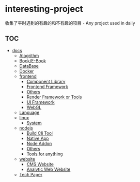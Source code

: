 # interesting-project
收集了平时遇到的有趣的和不有趣的项目 - Any project used in daily

## TOC
<!-- TOC -->
- [docs](./docs)
  - [Alogrithm](./docs/alogrithm.md)
  - [Book/E-Book](./docs/book.md)
  - [DataBase](./docs/db.md)
  - [Docker](./docs/docker.md)
  - [frontend](./docs/frontend)
    - [Component Library](./docs/frontend/component.md)
    - [Frontend Framework](./docs/frontend/framework.md)
    - [Others](./docs/frontend/other.md)
    - [Render Framework or Tools](./docs/frontend/render.md)
    - [UI Framework](./docs/frontend/ui.md)
    - [WebGL](./docs/frontend/webgl.md)
  - [Language](./docs/language.md)
  - [linux](./docs/linux)
    - [System](./docs/linux/system.md)
  - [nodejs](./docs/nodejs)
    - [Build Cli Tool](./docs/nodejs/build-cli-tool.md)
    - [Native App](./docs/nodejs/native-app.md)
    - [Node Addon](./docs/nodejs/node-addon.md)
    - [Others](./docs/nodejs/others.md)
    - [Tools for anything](./docs/nodejs/tools.md)
  - [website](./docs/website)
    - [CMS Website](./docs/website/cms.md)
    - [Analytic Web Website](./docs/website/web-analytics.md)
  - [Tech Paper](./docs/weekly.md)
<!-- /TOC -->
